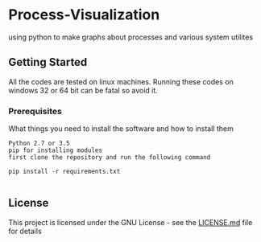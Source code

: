 # Process-Visualization
using python to make graphs about processes and various system utilites 

## Getting Started

All the codes are tested on linux machines. Running these codes on windows 32 or 64 bit can be fatal so avoid it.

### Prerequisites

What things you need to install the software and how to install them

```
Python 2.7 or 3.5 
pip for installing modules
first clone the repository and run the following command

pip install -r requirements.txt


```

## License

This project is licensed under the GNU License - see the [LICENSE.md](LICENSE.md) file for details
